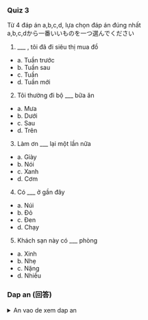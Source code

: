 ### Quiz 3
Từ 4 đáp án a,b,c,d, lựa chọn đáp án đúng nhất\
a,b,c,dから一番いいものを一つ選んでください

1. ___ , tôi đã đi siêu thị mua đồ
- a. Tuần trước
- b. Tuần sau
- c. Tuần 
- d. Tuần mới

2. Tôi thường đi bộ ___ bữa ăn
- a. Mưa
- b. Dưới
- c. Sau
- d. Trên

3. Làm ơn ___ lại một lần nữa
- a. Giày
- b. Nói
- c. Xanh 
- d. Cơm

4. Có ___ ở gần đây
- a. Núi
- b. Đỏ
- c. Đen
- d. Chạy

5. Khách sạn này có ___ phòng
- a. Xinh
- b. Nhẹ
- c. Nặng
- d. Nhiều

### Dap an (回答)

<details>
	<summary>An vao de xem dap an</summary>

- 1 : a
- 2 : c
- 3 : b
- 4 : a
- 5 : d

```python
1. ___ , tôi(私) đã(過去形) đi(行く) siêu thị (スーパー) mua(買う) đồ(もの・買い物)
先週スーパーに買い物に行きました。
- a. Tuần trước (先週)
- b. Tuần sau (来週)
- c. Tuần  (週)
- d. Tuần mới (新しい週)

2. Tôi thường (よく) đi (行く) bộ (歩く・散歩) ___ bữa ăn (ご飯)
ご飯の後、散歩します。
- a. Mưa  (雨)
- b. Dưới  (下)
- c. Sau  (後ろ)
- d. Trên  (上)

3. Làm ơn  (ください)___ lại (繰り返し) một lần nữa (もう一度)
もう一度言ってください
- a. Giày (靴)
- b. Nói (言う)
- c. Xanh (青い))
- d. Cơm (ご飯)

4. Có  (ある)___ ở (に) gần đây (近く)
近くに山がある
- a. Núi (山)
- b. Đỏ (赤い)
- c. Đen (黒い)
- d. Chạy (走る)

5. Khách sạn (ホテル) này (この、これ) có (ある) ___ phòng (部屋)
このホテルは部屋が多いです
- a. Xinh (美しい)
- b. Nhẹ (軽い)
- c. Nặng (重い))
- d. Nhiều (多い)
```

</details>
